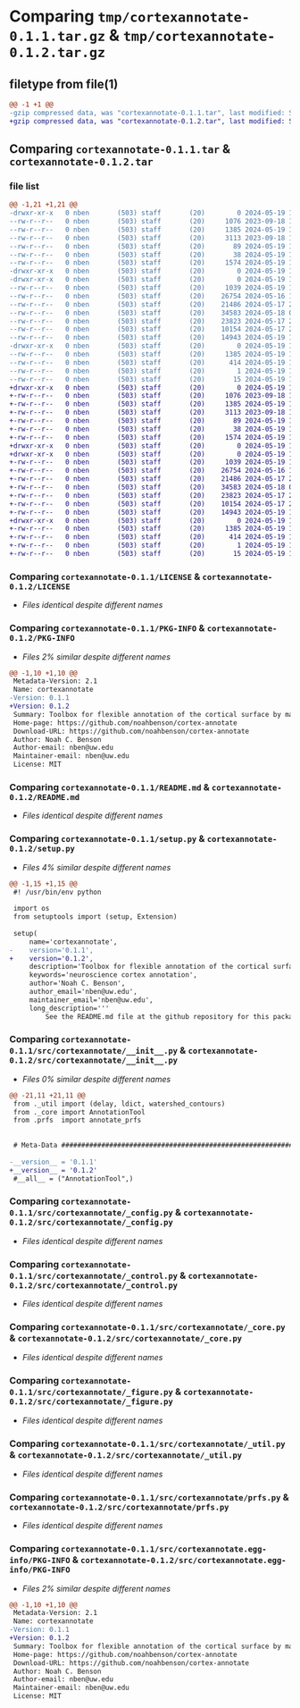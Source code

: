 # Comparing `tmp/cortexannotate-0.1.1.tar.gz` & `tmp/cortexannotate-0.1.2.tar.gz`

## filetype from file(1)

```diff
@@ -1 +1 @@
-gzip compressed data, was "cortexannotate-0.1.1.tar", last modified: Sun May 19 14:10:25 2024, max compression
+gzip compressed data, was "cortexannotate-0.1.2.tar", last modified: Sun May 19 14:16:32 2024, max compression
```

## Comparing `cortexannotate-0.1.1.tar` & `cortexannotate-0.1.2.tar`

### file list

```diff
@@ -1,21 +1,21 @@
-drwxr-xr-x   0 nben       (503) staff       (20)        0 2024-05-19 14:10:25.638119 cortexannotate-0.1.1/
--rw-r--r--   0 nben       (503) staff       (20)     1076 2023-09-18 16:31:33.000000 cortexannotate-0.1.1/LICENSE
--rw-r--r--   0 nben       (503) staff       (20)     1385 2024-05-19 14:10:25.637950 cortexannotate-0.1.1/PKG-INFO
--rw-r--r--   0 nben       (503) staff       (20)     3113 2023-09-18 16:31:33.000000 cortexannotate-0.1.1/README.md
--rw-r--r--   0 nben       (503) staff       (20)       89 2024-05-19 13:34:04.000000 cortexannotate-0.1.1/pyproject.toml
--rw-r--r--   0 nben       (503) staff       (20)       38 2024-05-19 14:10:25.638158 cortexannotate-0.1.1/setup.cfg
--rw-r--r--   0 nben       (503) staff       (20)     1574 2024-05-19 14:10:20.000000 cortexannotate-0.1.1/setup.py
-drwxr-xr-x   0 nben       (503) staff       (20)        0 2024-05-19 14:10:25.635688 cortexannotate-0.1.1/src/
-drwxr-xr-x   0 nben       (503) staff       (20)        0 2024-05-19 14:10:25.637135 cortexannotate-0.1.1/src/cortexannotate/
--rw-r--r--   0 nben       (503) staff       (20)     1039 2024-05-19 13:53:58.000000 cortexannotate-0.1.1/src/cortexannotate/__init__.py
--rw-r--r--   0 nben       (503) staff       (20)    26754 2024-05-16 13:47:10.000000 cortexannotate-0.1.1/src/cortexannotate/_config.py
--rw-r--r--   0 nben       (503) staff       (20)    21486 2024-05-17 20:14:42.000000 cortexannotate-0.1.1/src/cortexannotate/_control.py
--rw-r--r--   0 nben       (503) staff       (20)    34583 2024-05-18 02:43:06.000000 cortexannotate-0.1.1/src/cortexannotate/_core.py
--rw-r--r--   0 nben       (503) staff       (20)    23823 2024-05-17 20:15:30.000000 cortexannotate-0.1.1/src/cortexannotate/_figure.py
--rw-r--r--   0 nben       (503) staff       (20)    10154 2024-05-17 20:14:17.000000 cortexannotate-0.1.1/src/cortexannotate/_util.py
--rw-r--r--   0 nben       (503) staff       (20)    14943 2024-05-19 13:29:41.000000 cortexannotate-0.1.1/src/cortexannotate/prfs.py
-drwxr-xr-x   0 nben       (503) staff       (20)        0 2024-05-19 14:10:25.637779 cortexannotate-0.1.1/src/cortexannotate.egg-info/
--rw-r--r--   0 nben       (503) staff       (20)     1385 2024-05-19 14:10:25.000000 cortexannotate-0.1.1/src/cortexannotate.egg-info/PKG-INFO
--rw-r--r--   0 nben       (503) staff       (20)      414 2024-05-19 14:10:25.000000 cortexannotate-0.1.1/src/cortexannotate.egg-info/SOURCES.txt
--rw-r--r--   0 nben       (503) staff       (20)        1 2024-05-19 14:10:25.000000 cortexannotate-0.1.1/src/cortexannotate.egg-info/dependency_links.txt
--rw-r--r--   0 nben       (503) staff       (20)       15 2024-05-19 14:10:25.000000 cortexannotate-0.1.1/src/cortexannotate.egg-info/top_level.txt
+drwxr-xr-x   0 nben       (503) staff       (20)        0 2024-05-19 14:16:32.040271 cortexannotate-0.1.2/
+-rw-r--r--   0 nben       (503) staff       (20)     1076 2023-09-18 16:31:33.000000 cortexannotate-0.1.2/LICENSE
+-rw-r--r--   0 nben       (503) staff       (20)     1385 2024-05-19 14:16:32.040104 cortexannotate-0.1.2/PKG-INFO
+-rw-r--r--   0 nben       (503) staff       (20)     3113 2023-09-18 16:31:33.000000 cortexannotate-0.1.2/README.md
+-rw-r--r--   0 nben       (503) staff       (20)       89 2024-05-19 13:34:04.000000 cortexannotate-0.1.2/pyproject.toml
+-rw-r--r--   0 nben       (503) staff       (20)       38 2024-05-19 14:16:32.040307 cortexannotate-0.1.2/setup.cfg
+-rw-r--r--   0 nben       (503) staff       (20)     1574 2024-05-19 14:15:57.000000 cortexannotate-0.1.2/setup.py
+drwxr-xr-x   0 nben       (503) staff       (20)        0 2024-05-19 14:16:32.037896 cortexannotate-0.1.2/src/
+drwxr-xr-x   0 nben       (503) staff       (20)        0 2024-05-19 14:16:32.039339 cortexannotate-0.1.2/src/cortexannotate/
+-rw-r--r--   0 nben       (503) staff       (20)     1039 2024-05-19 14:16:03.000000 cortexannotate-0.1.2/src/cortexannotate/__init__.py
+-rw-r--r--   0 nben       (503) staff       (20)    26754 2024-05-16 13:47:10.000000 cortexannotate-0.1.2/src/cortexannotate/_config.py
+-rw-r--r--   0 nben       (503) staff       (20)    21486 2024-05-17 20:14:42.000000 cortexannotate-0.1.2/src/cortexannotate/_control.py
+-rw-r--r--   0 nben       (503) staff       (20)    34583 2024-05-18 02:43:06.000000 cortexannotate-0.1.2/src/cortexannotate/_core.py
+-rw-r--r--   0 nben       (503) staff       (20)    23823 2024-05-17 20:15:30.000000 cortexannotate-0.1.2/src/cortexannotate/_figure.py
+-rw-r--r--   0 nben       (503) staff       (20)    10154 2024-05-17 20:14:17.000000 cortexannotate-0.1.2/src/cortexannotate/_util.py
+-rw-r--r--   0 nben       (503) staff       (20)    14943 2024-05-19 13:29:41.000000 cortexannotate-0.1.2/src/cortexannotate/prfs.py
+drwxr-xr-x   0 nben       (503) staff       (20)        0 2024-05-19 14:16:32.039935 cortexannotate-0.1.2/src/cortexannotate.egg-info/
+-rw-r--r--   0 nben       (503) staff       (20)     1385 2024-05-19 14:16:32.000000 cortexannotate-0.1.2/src/cortexannotate.egg-info/PKG-INFO
+-rw-r--r--   0 nben       (503) staff       (20)      414 2024-05-19 14:16:32.000000 cortexannotate-0.1.2/src/cortexannotate.egg-info/SOURCES.txt
+-rw-r--r--   0 nben       (503) staff       (20)        1 2024-05-19 14:16:32.000000 cortexannotate-0.1.2/src/cortexannotate.egg-info/dependency_links.txt
+-rw-r--r--   0 nben       (503) staff       (20)       15 2024-05-19 14:16:32.000000 cortexannotate-0.1.2/src/cortexannotate.egg-info/top_level.txt
```

### Comparing `cortexannotate-0.1.1/LICENSE` & `cortexannotate-0.1.2/LICENSE`

 * *Files identical despite different names*

### Comparing `cortexannotate-0.1.1/PKG-INFO` & `cortexannotate-0.1.2/PKG-INFO`

 * *Files 2% similar despite different names*

```diff
@@ -1,10 +1,10 @@
 Metadata-Version: 2.1
 Name: cortexannotate
-Version: 0.1.1
+Version: 0.1.2
 Summary: Toolbox for flexible annotation of the cortical surface by many raters
 Home-page: https://github.com/noahbenson/cortex-annotate
 Download-URL: https://github.com/noahbenson/cortex-annotate
 Author: Noah C. Benson
 Author-email: nben@uw.edu
 Maintainer-email: nben@uw.edu
 License: MIT
```

### Comparing `cortexannotate-0.1.1/README.md` & `cortexannotate-0.1.2/README.md`

 * *Files identical despite different names*

### Comparing `cortexannotate-0.1.1/setup.py` & `cortexannotate-0.1.2/setup.py`

 * *Files 4% similar despite different names*

```diff
@@ -1,15 +1,15 @@
 #! /usr/bin/env python
 
 import os
 from setuptools import (setup, Extension)
 
 setup(
     name='cortexannotate',
-    version='0.1.1',
+    version='0.1.2',
     description='Toolbox for flexible annotation of the cortical surface by many raters',
     keywords='neuroscience cortex annotation',
     author='Noah C. Benson',
     author_email='nben@uw.edu',
     maintainer_email='nben@uw.edu',
     long_description='''
         See the README.md file at the github repository for this package:
```

### Comparing `cortexannotate-0.1.1/src/cortexannotate/__init__.py` & `cortexannotate-0.1.2/src/cortexannotate/__init__.py`

 * *Files 0% similar despite different names*

```diff
@@ -21,11 +21,11 @@
 from ._util import (delay, ldict, watershed_contours)
 from ._core import AnnotationTool
 from .prfs  import annotate_prfs
 
 
 # Meta-Data ####################################################################
 
-__version__ = '0.1.1'
+__version__ = '0.1.2'
 #__all__ = ("AnnotationTool",)
```

### Comparing `cortexannotate-0.1.1/src/cortexannotate/_config.py` & `cortexannotate-0.1.2/src/cortexannotate/_config.py`

 * *Files identical despite different names*

### Comparing `cortexannotate-0.1.1/src/cortexannotate/_control.py` & `cortexannotate-0.1.2/src/cortexannotate/_control.py`

 * *Files identical despite different names*

### Comparing `cortexannotate-0.1.1/src/cortexannotate/_core.py` & `cortexannotate-0.1.2/src/cortexannotate/_core.py`

 * *Files identical despite different names*

### Comparing `cortexannotate-0.1.1/src/cortexannotate/_figure.py` & `cortexannotate-0.1.2/src/cortexannotate/_figure.py`

 * *Files identical despite different names*

### Comparing `cortexannotate-0.1.1/src/cortexannotate/_util.py` & `cortexannotate-0.1.2/src/cortexannotate/_util.py`

 * *Files identical despite different names*

### Comparing `cortexannotate-0.1.1/src/cortexannotate/prfs.py` & `cortexannotate-0.1.2/src/cortexannotate/prfs.py`

 * *Files identical despite different names*

### Comparing `cortexannotate-0.1.1/src/cortexannotate.egg-info/PKG-INFO` & `cortexannotate-0.1.2/src/cortexannotate.egg-info/PKG-INFO`

 * *Files 2% similar despite different names*

```diff
@@ -1,10 +1,10 @@
 Metadata-Version: 2.1
 Name: cortexannotate
-Version: 0.1.1
+Version: 0.1.2
 Summary: Toolbox for flexible annotation of the cortical surface by many raters
 Home-page: https://github.com/noahbenson/cortex-annotate
 Download-URL: https://github.com/noahbenson/cortex-annotate
 Author: Noah C. Benson
 Author-email: nben@uw.edu
 Maintainer-email: nben@uw.edu
 License: MIT
```

